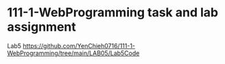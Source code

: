 # 111-1-WebProgramming task and lab assignment

Lab5 https://github.com/YenChieh0716/111-1-WebProgramming/tree/main/LAB05/Lab5Code
